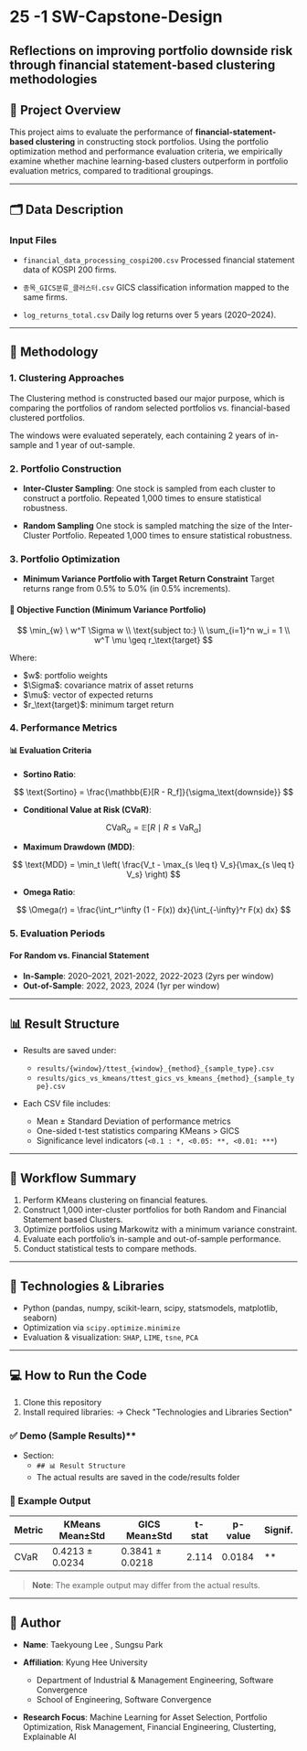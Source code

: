 # 25 -1 SW-Capstone-Design

## Reflections on improving portfolio downside risk through financial statement-based clustering methodologies

## 📌 Project Overview

This project aims to evaluate the performance of **financial-statement-based clustering** in constructing stock portfolios. Using the portfolio optimization method and performance evaluation criteria, we empirically examine whether machine learning-based clusters outperform in portfolio evaluation metrics, compared to traditional groupings.

---

## 🗂️ Data Description

### Input Files

* `financial_data_processing_cospi200.csv`
  Processed financial statement data of KOSPI 200 firms.

* `종목_GICS분류_클러스터.csv`
  GICS classification information mapped to the same firms.

* `log_returns_total.csv`
  Daily log returns over 5 years (2020–2024).

---

## 🔧 Methodology

### 1. Clustering Approaches

  The Clustering method is constructed based our major purpose, which is comparing the portfolios of random selected portfolios vs. financial-based clustered portfolios.

  The windows were evaluated seperately, each containing 2 years of in-sample and 1 year of out-sample.


### 2. Portfolio Construction

* **Inter-Cluster Sampling**:
  One stock is sampled from each cluster to construct a portfolio.
  Repeated 1,000 times to ensure statistical robustness.

* **Random Sampling**
  One stock is sampled matching the size of the Inter-Cluster Portfolio.
  Repeated 1,000 times to ensure statistical robustness.


### 3. Portfolio Optimization

* **Minimum Variance Portfolio with Target Return Constraint**
  Target returns range from 0.5% to 5.0% (in 0.5% increments).

#### 📐 Objective Function (Minimum Variance Portfolio)

$$
\min_{w} \ w^T \Sigma w \\
\text{subject to:} \\
\sum_{i=1}^n w_i = 1 \\
w^T \mu \geq r_\text{target}
$$

Where:

* \$w\$: portfolio weights
* \$\Sigma\$: covariance matrix of asset returns
* \$\mu\$: vector of expected returns
* \$r\_\text{target}\$: minimum target return

### 4. Performance Metrics

#### 📊 Evaluation Criteria

* **Sortino Ratio**:

$$
\text{Sortino} = \frac{\mathbb{E}[R - R_f]}{\sigma_\text{downside}}
$$

* **Conditional Value at Risk (CVaR)**:

$$
\text{CVaR}_\alpha = \mathbb{E}\left[R \mid R \leq \text{VaR}_\alpha\right]
$$

* **Maximum Drawdown (MDD)**:

$$
\text{MDD} = \min_t \left( \frac{V_t - \max_{s \leq t} V_s}{\max_{s \leq t} V_s} \right)
$$

* **Omega Ratio**:

$$
\Omega(r) = \frac{\int_r^\infty (1 - F(x)) dx}{\int_{-\infty}^r F(x) dx}
$$

### 5. Evaluation Periods

#### For Random vs. Financial Statement

* **In-Sample**: 2020–2021, 2021-2022, 2022-2023 (2yrs per window)
* **Out-of-Sample**: 2022, 2023, 2024 (1yr per window)


---

## 📊 Result Structure

* Results are saved under:
  - `results/{window}/ttest_{window}_{method}_{sample_type}.csv`
  - `results/gics_vs_kmeans/ttest_gics_vs_kmeans_{method}_{sample_type}.csv`

* Each CSV file includes:

  * Mean ± Standard Deviation of performance metrics
  * One-sided t-test statistics comparing KMeans > GICS
  * Significance level indicators (`<0.1 : *, <0.05: **, <0.01: ***`)

---

## 🔁 Workflow Summary

1. Perform KMeans clustering on financial features.
2. Construct 1,000 inter-cluster portfolios for both Random and Financial Statement based Clusters.
3. Optimize portfolios using Markowitz with a minimum variance constraint.
4. Evaluate each portfolio’s in-sample and out-of-sample performance.
5. Conduct statistical tests to compare methods.

---

## 🧪 Technologies & Libraries

* Python (pandas, numpy, scikit-learn, scipy, statsmodels, matplotlib, seaborn)
* Optimization via `scipy.optimize.minimize`
* Evaluation & visualization: `SHAP`, `LIME`, `tsne`, `PCA`

---

## 💻 How to Run the Code

1. Clone this repository
2. Install required libraries:
  -> Check "Technologies and Libraries Section"


### ✅ Demo (Sample Results)**  
- Section:
  - `## 📊 Result Structure`  
  - The actual results are saved in the code/results folder


### 📁 Example Output

| Metric | KMeans Mean±Std   | GICS Mean±Std    | t-stat | p-value | Signif. |
|--------|-------------------|------------------|--------|---------|---------|
| CVaR   | 0.4213 ± 0.0234   | 0.3841 ± 0.0218  | 2.114  | 0.0184  | **      |

> **Note**: The example output may differ from the actual results.


---

## 👤 Author

* **Name**: Taekyoung Lee , Sungsu Park
* **Affiliation**: Kyung Hee University

  * Department of Industrial & Management Engineering, Software Convergence
  * School of Engineering, Software Convergence

* **Research Focus**:
  Machine Learning for Asset Selection, Portfolio Optimization, Risk Management, Financial Engineering, Clusterting, Explainable AI

